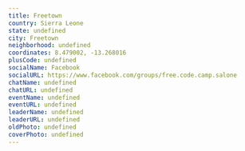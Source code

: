 ```yaml
---
title: Freetown
country: Sierra Leone
state: undefined
city: Freetown
neighborhood: undefined
coordinates: 8.479002, -13.268016
plusCode: undefined
socialName: Facebook
socialURL: https://www.facebook.com/groups/free.code.camp.salone
chatName: undefined
chatURL: undefined
eventName: undefined
eventURL: undefined
leaderName: undefined
leaderURL: undefined
oldPhoto: undefined
coverPhoto: undefined
---
```

